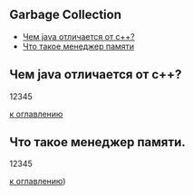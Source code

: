 ## Garbage Collection

+ [Чем java отличается от с++?](#Чем-java-отличается-от-с++?)
+ [Что такое менеджер памяти](#Что-такое-менеджер-памяти)

## Чем java отличается от с++?
12345
 

[к оглавлению](#Garbage-Collection)

## Что такое менеджер памяти.
12345

[к оглавлению](#Garbage-Collection))

